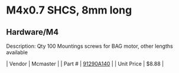 # M4x0.7 SHCS, 8mm long
## Hardware/M4
Description: 	Qty 100 Mountings screws for BAG motor, other lengths available 

| Vendor | Mcmaster | 
| Part # | [91290A140](http://www.mcmaster.com/) | 
| Unit Price | $8.88 | 

